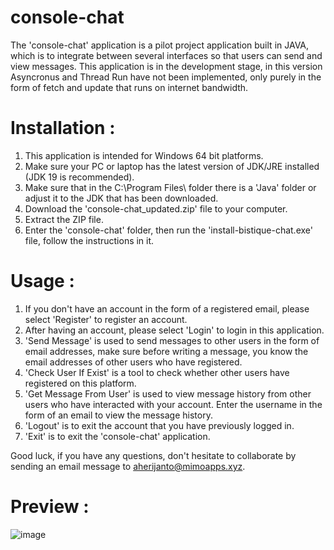 # console-chat
The 'console-chat' application is a pilot project application built in JAVA, which is to integrate between several interfaces so that users can send and view messages.
This application is in the development stage, in this version Asyncronus and Thread Run have not been implemented, only purely in the form of fetch and update that runs on internet bandwidth.

# Installation :
1. This application is intended for Windows 64 bit platforms.
2. Make sure your PC or laptop has the latest version of JDK/JRE installed (JDK 19 is recommended).
3. Make sure that in the C:\Program Files\ folder there is a 'Java' folder or adjust it to the JDK that has been downloaded.
4. Download the 'console-chat_updated.zip' file to your computer.
5. Extract the ZIP file.
6. Enter the 'console-chat' folder, then run the 'install-bistique-chat.exe' file, follow the instructions in it.

# Usage :
1. If you don't have an account in the form of a registered email, please select 'Register' to register an account.
2. After having an account, please select 'Login' to login in this application.
3. 'Send Message' is used to send messages to other users in the form of email addresses, make sure before writing a message, you know the email addresses of other users who have registered.
4. 'Check User If Exist' is a tool to check whether other users have registered on this platform.
5. 'Get Message From User' is used to view message history from other users who have interacted with your account. Enter the username in the form of an email to view the message history.
6. 'Logout' is to exit the account that you have previously logged in.
7. 'Exit' is to exit the 'console-chat' application.

Good luck, if you have any questions, don't hesitate to collaborate by sending an email message to aherijanto@mimoapps.xyz.

# Preview :
![image](https://user-images.githubusercontent.com/24568436/205186586-737e4e08-6aaa-46d2-94ef-f4c3bb44a049.png)


